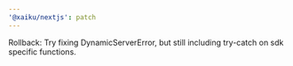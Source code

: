 ```yaml
---
'@xaiku/nextjs': patch
---
```


Rollback: Try fixing DynamicServerError, but still including try-catch on sdk specific functions.
